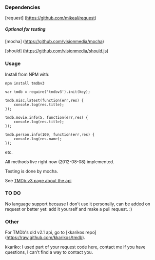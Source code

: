 ### Dependencies

[request] (https://github.com/mikeal/request)

##### Optional for testing

[mocha] (https://github.com/visionmedia/mocha) 

[should] (https://github.com/visionmedia/should.js)

### Usage

Install from NPM with:

```
npm install tmdbv3
```

```
var tmdb = require('tmdbv3').init(key);

tmdb.misc.latest(function(err,res) {
	console.log(res.title);
});

tmdb.movie.info(5, function(err,res) {
	console.log(res.title);	
});

tmdb.person.info(109, function(err,res) {
	console.log(res.name);	
});

```
etc.

All methods live right now (2012-08-08) implemented.

Testing is done by mocha.

See [TMDb v3 page about the api](http://help.themoviedb.org/kb/api/about-3)

### TO DO

No language support because I don't use it personally, can be added on request or better yet: add it yourself and make  a pull request. :)

### Other

For TMDb's old v2.1 api, go to [kkarikos repo] (https://raw.github.com/kkarikos/tmdb).

kkariko: I used part of your request code here, contact me if you have questions, I can't find a way to contact you.
